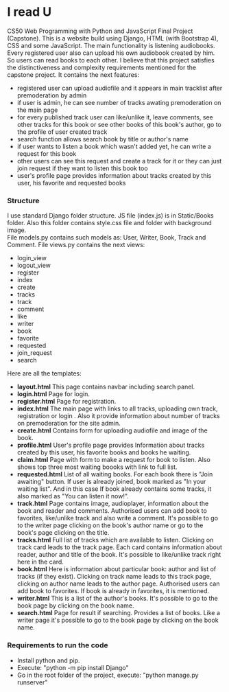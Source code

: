 # I read U

CS50 Web Programming with Python and JavaScript Final Project (Capstone).
This is a website build using Django, HTML (with Bootstrap 4), CSS and some JavaScript.  The main functionality is listening audiobooks. Every registered user also can upload his own audiobook created by him. So users can read books to each other. I believe that this project satisfies the distinctiveness and complexity requirements mentioned for the capstone project. It contains the next features:
- registered user can upload audiofile and it appears in main tracklist after premoderation by admin
- if user is admin, he can see number of tracks awating premoderation on the main page
- for every published track user can like/unlike it,  leave comments, see other tracks for this book or see other books of this book's author, go to the profile of user created track
- search function allows search book by title or author's name
- if user wants to listen a book which wasn't added yet, he can write a request for this book
- other users can see this request and create a track for it or they can just join request if they want to listen this book too
- user's profile page provides information about tracks created by this user, his favorite and requested books

### Structure
I use standard Django folder structure. JS file (index.js) is in Static/Books folder. Also this folder contains style.css file and folder with background image.  
File models.py contains such models as: User, Writer, Book, Track and Comment.
File views.py contains the next views:
- login_view
- logout_view
- register
- index
- create
- tracks
- track
- comment
- like
- writer
- book
- favorite
- requested
- join_request
- search

Here are all the templates:
- **layout.html** This page contains navbar including search panel.
- **login.html** Page for login.
- **register.html** Page for registration.
- **index.html** The main page with links to all tracks, uploading own track, registration or login . Also it provide information about number of tracks on premoderation for the site admin.
- **create.html** Contains form for  uploading audiofile and image of the book.
- **profile.html** User's profile page provides Information about tracks created by this user, his favorite books and books he waiting.
- **claim.html** Page with form to make a request for book to listen. Also shows top three  most waiting boooks with link to full list.
- **requested.html** List of all waiting books. For each book there is "Join awaiting" button. If user is already joined, book marked as "In your waiting list".  And in this case If book already contains some tracks, it also marked as "You can listen it now!".
- **track.html** Page contains image, audioplayer, information about the book and reader and comments. Authorised users can add book to favorites, like/unlike track and also write a comment. It's possible to go to the writer page clicking on the book's author name or go to the book's page clicking on the title.
- **tracks.html** Full list of tracks which are available to listen. Clicking on track card leads to the track page. Each card contains information about reader, author and title of the book. It's possible to like/unlike track right here in the card. 
- **book.html** Here is information about particular book: author and list of tracks (if they exist). Clicking on track name leads to this track page, clicking on author name leads to the author page. Authorised users can add book to favorites. If book is already in favorites, it is mentioned.
- **writer.html** This is a list of the author's books. It's possible to go to the book page by clicking on the book name.
- **search.html** Page for result if searching. Provides a list of books. Like a writer page it's possible to go to the book page by clicking on the book name.

### Requirements to run the code
- Install python and pip.
- Execute: "python -m pip install Django"
- Go in the root folder of the project, execute: "python manage.py runserver"



